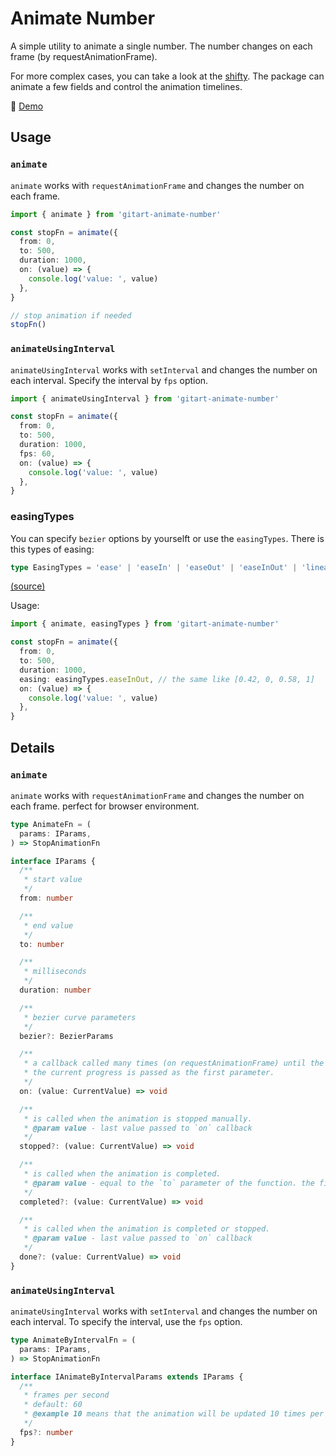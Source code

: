 # Animate Number

A simple utility to animate a single number. The number changes on each frame (by requestAnimationFrame).

For more complex cases, you can take a look at the [shifty](https://www.npmjs.com/package/shifty).
The package can animate a few fields and control the animation timelines.

🤯 [Demo](https://stackblitz.com/edit/gitart-animate-number-playground?file=src%2Fmain.ts&terminal=dev)

## Usage

### `animate`

`animate` works with `requestAnimationFrame` and changes the number on each frame.

```ts
import { animate } from 'gitart-animate-number'

const stopFn = animate({
  from: 0,
  to: 500,
  duration: 1000,
  on: (value) => {
    console.log('value: ', value)
  },
}

// stop animation if needed
stopFn()
```

### `animateUsingInterval`

`animateUsingInterval` works with `setInterval` and changes the number on each interval. Specify the interval by `fps` option.

```ts
import { animateUsingInterval } from 'gitart-animate-number'

const stopFn = animate({
  from: 0,
  to: 500,
  duration: 1000,
  fps: 60,
  on: (value) => {
    console.log('value: ', value)
  },
}
```

### easingTypes

You can specify `bezier` options by yourselft or use the `easingTypes`.
There is this types of easing:

```ts
type EasingTypes = 'ease' | 'easeIn' | 'easeOut' | 'easeInOut' | 'linear' | 'default'
```
[(source)](https://github.com/MichaelGitArt/animate-number/blob/main/src/lib/config.ts)

Usage:

```ts
import { animate, easingTypes } from 'gitart-animate-number'

const stopFn = animate({
  from: 0,
  to: 500,
  duration: 1000,
  easing: easingTypes.easeInOut, // the same like [0.42, 0, 0.58, 1]
  on: (value) => {
    console.log('value: ', value)
  },
}
```


## Details

### `animate`

`animate` works with `requestAnimationFrame` and changes the number on each frame.
perfect for browser environment.

```ts
type AnimateFn = (
  params: IParams,
) => StopAnimationFn
```

```ts
interface IParams {
  /**
   * start value
   */
  from: number

  /**
   * end value
   */
  to: number

  /**
   * milliseconds
   */
  duration: number

  /**
   * bezier curve parameters
   */
  bezier?: BezierParams

  /**
   * a callback called many times (on requestAnimationFrame) until the animation is complete.
   * the current progress is passed as the first parameter.
   */
  on: (value: CurrentValue) => void

  /**
   * is called when the animation is stopped manually.
   * @param value - last value passed to `on` callback
   */
  stopped?: (value: CurrentValue) => void

  /**
   * is called when the animation is completed.
   * @param value - equal to the `to` parameter of the function. the final value
   */
  completed?: (value: CurrentValue) => void

  /**
   * is called when the animation is completed or stopped.
   * @param value - last value passed to `on` callback
   */
  done?: (value: CurrentValue) => void
}
```

### `animateUsingInterval`

`animateUsingInterval` works with `setInterval` and changes the number on each interval. To specify the interval, use the `fps` option.

```ts
type AnimateByIntervalFn = (
  params: IParams,
) => StopAnimationFn
```

```ts
interface IAnimateByIntervalParams extends IParams {
  /**
   * frames per second
   * default: 60
   * @example 10 means that the animation will be updated 10 times per second
   */
  fps?: number
}
```